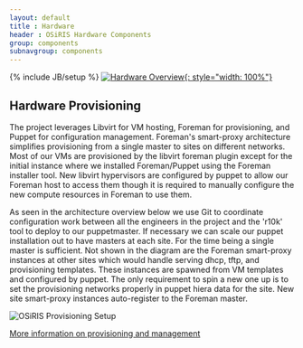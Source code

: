 ```yaml
---
layout: default
title : Hardware
header : OSiRIS Hardware Components
group: components
subnavgroup: components
---
```

{% include JB/setup %}
[![Hardware Overview]({{IMAGE_PATH}}/MI-OSiRIS-CephStorage.png){: style="width: 100%"}]({{IMAGE_PATH}}/MI-OSiRIS-CephStorage.png)
<br />

## Hardware Provisioning

The project leverages Libvirt for VM hosting, Foreman for provisioning, and Puppet for configuration management.  Foreman's smart-proxy architecture simplifies provisioning from a single master to sites on different networks.  Most of our VMs are provisioned by the libvirt foreman plugin except for the initial instance where we installed Foreman/Puppet using the Foreman installer tool.  New libvirt hypervisors are configured by puppet to allow our Foreman host to access them though it is required to manually configure the new compute resources in Foreman to use them.

As seen in the architecture overview below we use Git to coordinate configuration work between all the engineers in the project and the 'r10k' tool to deploy to our puppetmaster.  If necessary we can scale our puppet installation out to have masters at each site.  For the time being a single master is sufficient.  Not shown in the diagram are the Foreman smart-proxy instances at other sites which would handle serving dhcp, tftp, and provisioning templates.  These instances are spawned from VM templates and configured by puppet.  The only requirement to spin a new one up is to set the provisioning networks properly in puppet hiera data for the site.  New site smart-proxy instances auto-register to the Foreman master.  

<img src="{{IMAGE_PATH}}/ProvisionBlock.png" alt="OSiRIS Provisioning Setup">
 
<a href="/components/management.html">More information on provisioning and management </a>
